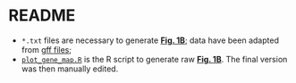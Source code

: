# README
  - <code>*.txt</code> files are necessary to generate **[Fig. 1B](https://github.com/filonico/branchiopoda_Hox_ParaHox/blob/main/08_figures/figure_1.jpg)**; data have been adapted from [gff files](https://github.com/filonico/branchiopoda_Hox_ParaHox/tree/main/07_HPHG_gffs);
  - <code>[plot_gene_map.R](plot_gene_map.R)</code> is the R script to generate raw **[Fig. 1B](https://github.com/filonico/branchiopoda_Hox_ParaHox/blob/main/08_figures/figure_1.jpg)**. The final version was then manually edited.
